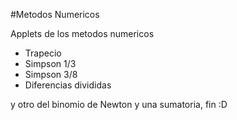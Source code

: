 #Metodos Numericos

Applets de los metodos numericos
* Trapecio
* Simpson 1/3
* Simpson 3/8
* Diferencias divididas

y otro del binomio de Newton y una sumatoria, fin :D